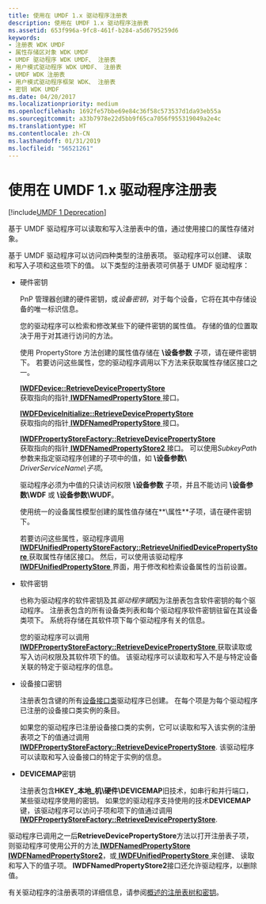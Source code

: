 ```yaml
---
title: 使用在 UMDF 1.x 驱动程序注册表
description: 使用在 UMDF 1.x 驱动程序注册表
ms.assetid: 653f996a-9fc8-461f-b284-a5d6795259d6
keywords:
- 注册表 WDK UMDF
- 属性存储区对象 WDK UMDF
- UMDF 驱动程序 WDK UMDF、 注册表
- 用户模式驱动程序 WDK UMDF、 注册表
- UMDF WDK 注册表
- 用户模式驱动程序框架 WDK、 注册表
- 密钥 WDK UMDF
ms.date: 04/20/2017
ms.localizationpriority: medium
ms.openlocfilehash: 1692fe57bbe69e84c36f58c573537d1da93eb55a
ms.sourcegitcommit: a33b7978e22d5bb9f65ca7056f955319049a2e4c
ms.translationtype: HT
ms.contentlocale: zh-CN
ms.lasthandoff: 01/31/2019
ms.locfileid: "56521261"
---
```

# <a name="using-the-registry-in-umdf-1x-drivers"></a>使用在 UMDF 1.x 驱动程序注册表


[!include[UMDF 1 Deprecation](../umdf-1-deprecation.md)]

基于 UMDF 驱动程序可以读取和写入注册表中的值，通过使用接口的属性存储对象。

基于 UMDF 驱动程序可以访问四种类型的注册表项。 驱动程序可以创建、 读取和写入子项和这些项下的值。 以下类型的注册表项可供基于 UMDF 驱动程序：

- 硬件密钥

  PnP 管理器创建的硬件密钥，或*设备密钥*，对于每个设备，它将在其中存储设备的唯一标识信息。

  您的驱动程序可以检索和修改某些下的硬件密钥的属性值。 存储的值的位置取决于用于对其进行访问的方法。

  使用 PropertyStore 方法创建的属性值存储在 **\\设备参数** 子项，请在硬件密钥下。 若要访问这些属性，您的驱动程序调用以下方法来获取属性存储区接口之一。

  <a href="" id="iwdfdevice--retrievedevicepropertystore"></a>[**IWDFDevice::RetrieveDevicePropertyStore**](https://msdn.microsoft.com/library/windows/hardware/ff558842)  
  获取指向的指针[ **IWDFNamedPropertyStore** ](https://msdn.microsoft.com/library/windows/hardware/ff560164)接口。

  <a href="" id="iwdfdeviceinitialize--retrievedevicepropertystore"></a>[**IWDFDeviceInitialize::RetrieveDevicePropertyStore**](https://msdn.microsoft.com/library/windows/hardware/ff556982)  
  获取指向的指针[ **IWDFNamedPropertyStore** ](https://msdn.microsoft.com/library/windows/hardware/ff560164)接口。

  <a href="" id="iwdfpropertystorefactory--retrievedevicepropertystore"></a>[**IWDFPropertyStoreFactory::RetrieveDevicePropertyStore**](https://msdn.microsoft.com/library/windows/hardware/ff560228)  
  获取指向的指针[ **IWDFNamedPropertyStore2** ](https://msdn.microsoft.com/library/windows/hardware/ff560168)接口。 可以使用*SubkeyPath*参数来指定驱动程序创建的子项中的值，如 **\\设备参数\\** <em>DriverServiceName\\子项</em>。

  驱动程序必须为中值的只读访问权限 **\\设备参数** 子项，并且不能访问 **\\设备参数\\WDF** 或 **\\设备参数\\WUDF**。

  使用统一的设备属性模型创建的属性值存储在**\\属性**子项，请在硬件密钥下。

  若要访问这些属性，驱动程序调用[ **IWDFUnifiedPropertyStoreFactory::RetrieveUnifiedDevicePropertyStore** ](https://msdn.microsoft.com/library/windows/hardware/hh451406)获取属性存储区接口。 然后，可以使用该驱动程序[ **IWDFUnifiedPropertyStore** ](https://msdn.microsoft.com/library/windows/hardware/hh451399)界面，用于修改和检索设备属性的当前设置。

- 软件密钥

  也称为驱动程序的软件密钥及其*驱动程序键*因为注册表包含软件密钥的每个驱动程序。 注册表包含的所有设备类列表和每个驱动程序软件密钥驻留在其设备类项下。 系统将存储在其软件项下每个驱动程序有关的信息。

  您的驱动程序可以调用[ **IWDFPropertyStoreFactory::RetrieveDevicePropertyStore** ](https://msdn.microsoft.com/library/windows/hardware/ff560228)获取读取或写入访问权限及其软件项下的值。 该驱动程序可以读取和写入不是与特定设备关联的特定于驱动程序的信息。

- 设备接口密钥

  注册表包含键的所有[设备接口类](https://msdn.microsoft.com/library/windows/hardware/ff541339)驱动程序已创建。 在每个项是为每个驱动程序已注册的设备接口类实例的条目。

  如果您的驱动程序已注册设备接口类的实例，它可以读取和写入该实例的注册表项之下的值通过调用[ **IWDFPropertyStoreFactory::RetrieveDevicePropertyStore**](https://msdn.microsoft.com/library/windows/hardware/ff560228). 该驱动程序可以读取和写入设备接口的特定于实例的信息。

- **DEVICEMAP**密钥

  注册表包含**HKEY\_本地\_机\\硬件\\DEVICEMAP**旧技术，如串行和并行端口，某些驱动程序使用的密钥。 如果您的驱动程序支持使用的技术**DEVICEMAP**键，该驱动程序可以访问子项和项下的值通过调用[ **IWDFPropertyStoreFactory::RetrieveDevicePropertyStore**](https://msdn.microsoft.com/library/windows/hardware/ff560228).

驱动程序已调用之一后**RetrieveDevicePropertyStore**方法以打开注册表子项，则驱动程序可使用公开的方法[ **IWDFNamedPropertyStore** ](https://msdn.microsoft.com/library/windows/hardware/ff560164)[ **IWDFNamedPropertyStore2**](https://msdn.microsoft.com/library/windows/hardware/ff560168)，或[ **IWDFUnifiedPropertyStore** ](https://msdn.microsoft.com/library/windows/hardware/hh451399)来创建、 读取和写入下的值子项。 **IWDFNamedPropertyStore2**接口还允许驱动程序，以删除值。

有关驱动程序的注册表项的详细信息，请参阅[概述的注册表树和密钥](https://msdn.microsoft.com/library/windows/hardware/ff549538)。

 

 





